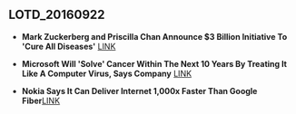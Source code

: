 ## LOTD_20160922

- **Mark Zuckerberg and Priscilla Chan Announce $3 Billion Initiative To 'Cure All Diseases'** [LINK][1]

- **Microsoft Will 'Solve' Cancer Within The Next 10 Years By Treating It Like A Computer Virus, Says Company** [LINK][2]

- **Nokia Says It Can Deliver Internet 1,000x Faster Than Google Fiber**[LINK][3]










[1]: https://tech.slashdot.org/story/16/09/21/1958249/mark-zuckerberg-and-priscilla-chan-announce-3-billion-initiative-to-cure-all-diseases
[2]: https://news.slashdot.org/story/16/09/20/2111240/microsoft-will-solve-cancer-within-the-next-10-years-by-treating-it-like-a-computer-virus-says-company
[3]: https://tech.slashdot.org/story/16/09/21/2026240/nokia-says-it-can-deliver-internet-1000x-faster-than-google-fiber